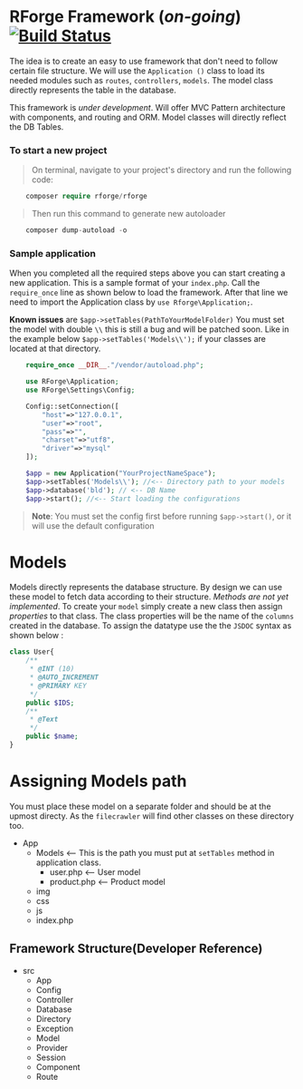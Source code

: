# RForge Framework (*on-going*) [![Build Status](https://travis-ci.org/{ORG-or-USERNAME}/{REPO-NAME}.png?branch=master)](https://travis-ci.org/zodiark23/RForge/jobs/309394111)

The idea is to create an easy to use framework that don't need to follow certain file structure. We will use the `Application ()` class to load its needed modules such as `routes`, `controllers`, `models`. The model class directly represents the table in the database. 

This framework is *under development*. Will offer MVC Pattern architecture with components, and routing and ORM. Model classes will directly reflect the DB Tables.

### To start a new project
> On terminal, navigate to your project's directory and run the following code:
````php
    composer require rforge/rforge
````
>Then run this command to generate new autoloader
````php
    composer dump-autoload -o
````
### Sample application
When you completed all the required steps above you can start creating a new application. This is a sample format of your `index.php`. Call the `require_once` line as shown below to load the framework. After that line we need to import the Application class by `use Rforge\Application;`. 

**Known issues** are `$app->setTables(PathToYourModelFolder)` You must set the model with double `\\` this is still a bug and will be patched soon. Like in the example below `$app->setTables('Models\\');` if your classes are located at that directory.
````php
    require_once __DIR__."/vendor/autoload.php";

    use RForge\Application;
    use RForge\Settings\Config;

    Config::setConnection([
        "host"=>"127.0.0.1",
        "user"=>"root",
        "pass"=>"",
        "charset"=>"utf8",
        "driver"=>"mysql"
    ]);

    $app = new Application("YourProjectNameSpace");
    $app->setTables('Models\\'); //<-- Directory path to your models
    $app->database('bld'); // <-- DB Name
    $app->start(); //<-- Start loading the configurations
````
> **Note**: You must set the config first before running `$app->start()`, or it will use the default configuration

# Models

Models directly represents the database structure. By design we can use these model to fetch data according to their structure. *Methods are not yet implemented*. To create your `model` simply create a new class then assign *properties* to that class. The class properties will be the name of the `columns` created in the database. To assign the datatype use the the `JSDOC` syntax as shown below :

````php
class User{
    /**
     * @INT (10)
     * @AUTO_INCREMENT
     * @PRIMARY KEY
     */
    public $IDS;
    /**
     * @Text
     */
    public $name;
}


````

# Assigning Models path
You must place these model on a separate folder and should be at the upmost directy. As the `filecrawler` will find other classes on these directory too.

 * App
    * Models <-- This is the path you must put at `setTables` method in application class.
        * user.php <-- User model
        * product.php <-- Product model
    * img
    * css
    * js
    * index.php

## Framework Structure(Developer Reference)
 * src
    * App
    * Config
    * Controller
    * Database
    * Directory
    * Exception
    * Model
    * Provider
    * Session
    * Component
    * Route



